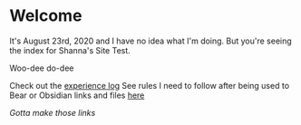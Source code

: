 # Welcome

It's August 23rd, 2020 and I have no idea what I'm doing. But you're seeing the index for Shanna's Site Test.

Woo-dee do-dee

Check out the [experience log](site_notes/xp_log.md)
See rules I need to follow after being used to Bear or Obsidian links and files [here](site_notes/new_format_rules.md)

*Gotta make those links*